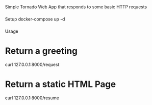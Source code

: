 ###
Simple Tornado Web App that responds to some basic HTTP requests

###
Setup
docker-compose up -d

###
Usage

# Return a greeting
curl 127.0.0.1:8000/request

# Return a static HTML Page
curl 127.0.0.1:8000/resume
